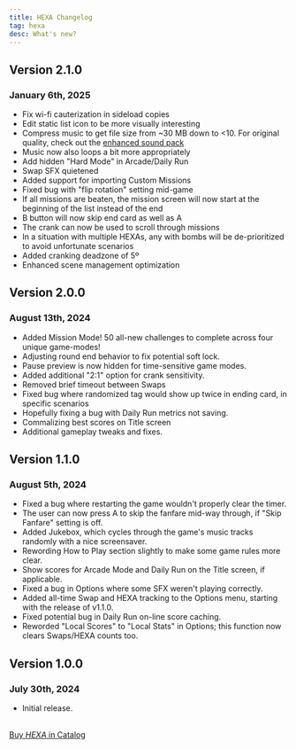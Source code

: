 ```yaml
---
title: HEXA Changelog
tag: hexa
desc: What's new?
---
```

## Version 2.1.0
### January 6th, 2025
- Fix wi-fi cauterization in sideload copies
- Edit static list icon to be more visually interesting
- Compress music to get file size from ~30 MB down to <10. For original quality, check out the [enhanced sound pack](https://rae.wtf/blog/hexa-manual#enhanced-sound-pack)
- Music now also loops a bit more appropriately
- Add hidden "Hard Mode" in Arcade/Daily Run
- Swap SFX quietened
- Added support for importing Custom Missions
- Fixed bug with "flip rotation" setting mid-game
- If all missions are beaten, the mission screen will now start at the beginning of the list instead of the end
- B button will now skip end card as well as A
- The crank can now be used to scroll through missions
- In a situation with multiple HEXAs, any with bombs will be de-prioritized to avoid unfortunate scenarios
- Added cranking deadzone of 5º
- Enhanced scene management optimization

## Version 2.0.0
### August 13th, 2024

- Added Mission Mode! 50 all-new challenges to complete across four unique game-modes!
- Adjusting round end behavior to fix potential soft lock.
- Pause preview is now hidden for time-sensitive game modes.
- Added additional "2:1" option for crank sensitivity.
- Removed brief timeout between Swaps
- Fixed bug where randomized tag would show up twice in ending card, in specific scenarios
- Hopefully fixing a bug with Daily Run metrics not saving.
- Commalizing best scores on Title screen
- Additional gameplay tweaks and fixes.

## Version 1.1.0
### August 5th, 2024

- Fixed a bug where restarting the game wouldn't properly clear the timer.
- The user can now press A to skip the fanfare mid-way through, if "Skip Fanfare" setting is off.
- Added Jukebox, which cycles through the game's music tracks randomly with a nice screensaver.
- Rewording How to Play section slightly to make some game rules more clear.
- Show scores for Arcade Mode and Daily Run on the Title screen, if applicable.
- Fixed a bug in Options where some SFX weren't playing correctly.
- Added all-time Swap and HEXA tracking to the Options menu, starting with the release of v1.1.0.
- Fixed potential bug in Daily Run on-line score caching.
- Reworded "Local Scores" to "Local Stats" in Options; this function now clears Swaps/HEXA counts too.

## Version 1.0.0
### July 30th, 2024

- Initial release.

<br>
<a href="https://play.date/games/hexa" class="button">Buy <i>HEXA</i> in Catalog</a>